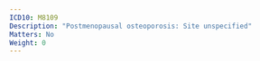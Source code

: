 ```yaml
---
ICD10: M8109
Description: "Postmenopausal osteoporosis: Site unspecified"
Matters: No
Weight: 0
---
```

